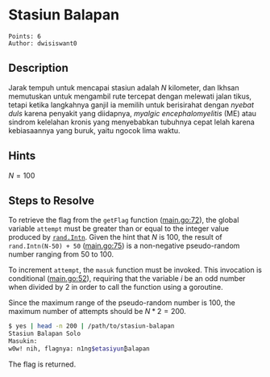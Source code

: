 # Stasiun Balapan

```
Points: 6
Author: dwisiswant0
```

## Description

Jarak tempuh untuk mencapai stasiun adalah $N$ kilometer, dan Ikhsan memutuskan untuk mengambil rute tercepat dengan melewati jalan tikus, tetapi ketika langkahnya ganjil ia memilih untuk berisirahat dengan _nyebat duls_ karena penyakit yang diidapnya, _myalgic encephalomyelitis_ (ME) atau sindrom kelelahan kronis yang menyebabkan tubuhnya cepat lelah karena kebiasaannya yang buruk, yaitu ngocok lima waktu.

## Hints

$N=100$

## Steps to Resolve

To retrieve the flag from the `getFlag` function ([main.go:72](https://github.com/skill-issue-org/challenges/blob/master/stasiun-balapan/src/main.go#L72)), the global variable `attempt` must be greater than or equal to the integer value produced by [`rand.Intn`](https://pkg.go.dev/math/rand#Intn). Given the hint that $N$ is $100$, the result of `rand.Intn(N-50) + 50` ([main.go:75](https://github.com/skill-issue-org/challenges/blob/master/stasiun-balapan/src/main.go#L75)) is a non-negative pseudo-random number ranging from $50$ to $100$.

To increment `attempt`, the `masuk` function must be invoked. This invocation is conditional ([main.go:52](https://github.com/skill-issue-org/challenges/blob/master/stasiun-balapan/src/main.go#L52)), requiring that the variable $i$ be an odd number when divided by $2$ in order to call the function using a goroutine.

Since the maximum range of the pseudo-random number is $100$, the maximum number of attempts should be $N * 2 = 200$.

```bash
$ yes | head -n 200 | /path/to/stasiun-balapan
Stasiun Balapan Solo
Masukin: 
w0w! nih, flagnya: n1ng$etasiyun₿alapan
```

The flag is returned.